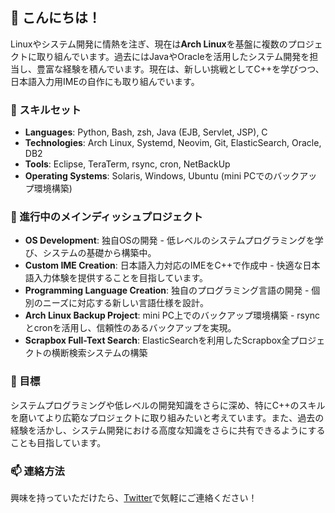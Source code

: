 ## 👋 こんにちは！

Linuxやシステム開発に情熱を注ぎ、現在は**Arch Linux**を基盤に複数のプロジェクトに取り組んでいます。過去にはJavaやOracleを活用したシステム開発を担当し、豊富な経験を積んでいます。現在は、新しい挑戦としてC++を学びつつ、日本語入力用IMEの自作にも取り組んでいます。

### 🔧 スキルセット
- **Languages**: Python, Bash, zsh, Java (EJB, Servlet, JSP), C
- **Technologies**: Arch Linux, Systemd, Neovim, Git, ElasticSearch, Oracle, DB2
- **Tools**: Eclipse, TeraTerm, rsync, cron, NetBackUp
- **Operating Systems**: Solaris, Windows, Ubuntu (mini PCでのバックアップ環境構築)

### 🚀 進行中のメインディッシュプロジェクト
- **OS Development**: 独自OSの開発 - 低レベルのシステムプログラミングを学び、システムの基礎から構築中。
- **Custom IME Creation**: 日本語入力対応のIMEをC++で作成中 - 快適な日本語入力体験を提供することを目指しています。
- **Programming Language Creation**: 独自のプログラミング言語の開発 - 個別のニーズに対応する新しい言語仕様を設計。
- **Arch Linux Backup Project**: mini PC上でのバックアップ環境構築 - rsyncとcronを活用し、信頼性のあるバックアップを実現。
- **Scrapbox Full-Text Search**: ElasticSearchを利用したScrapbox全プロジェクトの横断検索システムの構築

### 🎯 目標
システムプログラミングや低レベルの開発知識をさらに深め、特にC++のスキルを磨いてより広範なプロジェクトに取り組みたいと考えています。また、過去の経験を活かし、システム開発における高度な知識をさらに共有できるようにすることも目指しています。

### 📫 連絡方法
興味を持っていただけたら、[Twitter](https://twitter.com/chapi2082)で気軽にご連絡ください！

